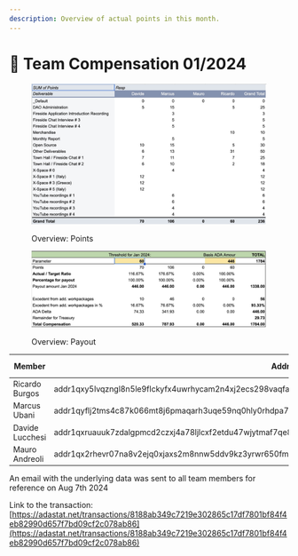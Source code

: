 ```yaml
---
description: Overview of actual points in this month.
---
```


# 🦄 Team Compensation 01/2024

<figure><img src="../../../.gitbook/assets/2401-ECC-statement.jpg" alt=""><figcaption><p>Overview: Points</p></figcaption></figure>

<figure><img src="../../../.gitbook/assets/2401-ECC-statement-2.jpg" alt=""><figcaption><p>Overview: Payout</p></figcaption></figure>

| Member          | Address                                                                                                 | Amount in ADA |
| --------------- | ------------------------------------------------------------------------------------------------------- | :-----------: |
| Ricardo Burgos  | addr1qxy5lvqzngl8n5le9flckyfx4uwrhycam2n4xj2ecs298vaqfa3ryeggjyxsr3afdevzcx7gt7yvhde69xlr498rfwtqv0xaqu |     446.00    |
| Marcus Ubani    | addr1qyflj2tms4c87k066mt8j6pmaqarh3uqe59nq0hly0rhdpa72nppkzyc0zdth2cm6q8a2v6jd9y8qqdnd05w2cgkxm5stqsgkk |     787.93    |
| Davide Lucchesi | addr1qxruauuk7zdalgpmcd2czxj4a78ljlcxf2etdu47wjytmaf7qe8q04zrre08yqzzqxk3n329hrnd8hpg8pxffupg97wqrh5fly |     520.33    |
| Mauro Andreoli  | addr1qx2rhevr07na8v2ejq0xjaxs2m8nnw5ddv9kz3yrwr650fmy3377y7pmdf7sf2d3ral3ke54uwk6lz49dker65s009tqul20uj |      0.00     |

An email with the underlying data was sent to all team members for reference on Aug 7th 2024

Link to the transaction: \
[https://adastat.net/transactions/8188ab349c7219e302865c17df7801bf84f4eb82990d657f7bd09cf2c078ab86](https://adastat.net/transactions/8188ab349c7219e302865c17df7801bf84f4eb82990d657f7bd09cf2c078ab86)
